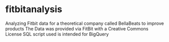 # fitbitanalysis
Analyzing Fitbit data for a theoretical company called BellaBeats to improve products
The Data was provided via FitBit with a Creative Commons License
SQL script used is intended for BigQuery 
